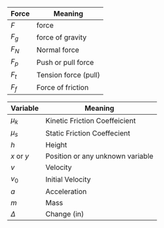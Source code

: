 |Force		|Meaning|
|-			|-|
|$F$		|force|
|$F_g$		|force of gravity|
|$F_N$		|Normal force|
|$F_p$		|Push or pull force|
|$F_t$		|Tension force (pull)|
|$F_f$		|Force of friction|

|Variable	|Meaning|
|-			|-|
|$\mu_k$	|Kinetic Friction Coeffeicient|
|$\mu_s$	|Static Friction Coeffecient|
|$h$		|Height|
|$x$ or $y$	|Position or any unknown variable|
|$v$		|Velocity|
|$v_0$		|Initial Velocity|
|$a$		|Acceleration|
|$m$		|Mass|
|$\Delta$	|Change (in)|